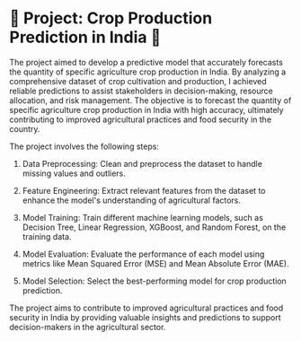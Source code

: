 # 🚀 Project: Crop Production Prediction in India 🌾

The project aimed to develop a predictive model that accurately forecasts the quantity of specific agriculture crop production in India. By analyzing a comprehensive dataset of crop cultivation and production, I achieved reliable predictions to assist stakeholders in decision-making, resource allocation, and risk management.
The objective is to forecast the quantity of specific agriculture crop production in India with high accuracy, ultimately contributing to improved agricultural practices and food security in the country.

The project involves the following steps:

1. Data Preprocessing: Clean and preprocess the dataset to handle missing values and outliers.

2. Feature Engineering: Extract relevant features from the dataset to enhance the model's understanding of agricultural factors.

3. Model Training: Train different machine learning models, such as Decision Tree, Linear Regression, XGBoost, and Random Forest, on the training data.

4. Model Evaluation: Evaluate the performance of each model using metrics like Mean Squared Error (MSE) and Mean Absolute Error (MAE).

5. Model Selection: Select the best-performing model for crop production prediction.

The project aims to contribute to improved agricultural practices and food security in India by providing valuable insights and predictions to support decision-makers in the agricultural sector.



